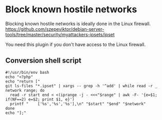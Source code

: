 # Block known hostile networks

Blocking known hostile networks is ideally done in the Linux firewall.
https://github.com/szepeviktor/debian-server-tools/tree/master/security/myattackers-ipsets/ipset

You need this plugin if you don't have access to the Linux firewall.

## Conversion shell script

```shell
#!/usr/bin/env bash
echo "<?php"
echo "return ["
git ls-files "*.ipset" | xargs -- grep -h '^add' | while read -r _ network range; do
  read -r start end < <(iprange -j - <<<"$range" | awk -F- '{e=$1; if(NF==2) e=$2; print $1, e}')
  printf "    ['%s','%s','%s'],\n" "$start" "$end" "$network"
done
echo "];"
```
